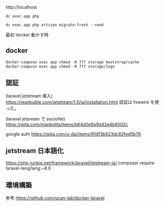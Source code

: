 http://localhost

```
dc exec app php
```

```
dc exec app php artisan migrate:fresh --seed
```

最初 docker 動かす時

## docker

```
docker-compose exec app chmod -R 777 storage bootstrap/cache
docker-compose exec app chmod -R 777 storage/logs
```

## 認証

(laravel jetstream 導入)
https://readouble.com/jetstream/1.0/ja/installation.html
認証は livewire を使った。

(laravel jetsream で sociolite)
https://qiita.com/manbolila/items/b64d0e9a9d42e4b8502c

google auth
https://qiita.com/u-dai/items/91df3b923dc82fed5b76

## jetstream 日本語化

https://php-junkie.net/framework/laravel/jetstream-ja/
composer require laravel-lang/lang:~8.0

## 環境構築

参考
https://github.com/ucan-lab/docker-laravel
